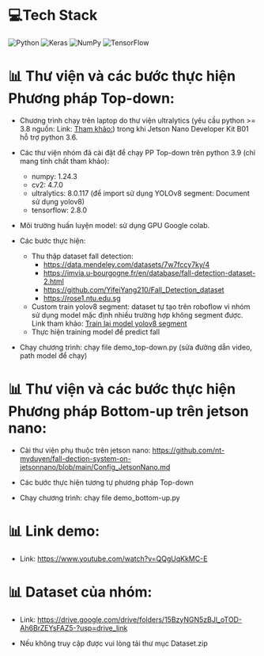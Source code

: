 # 💻Tech Stack
![Python](https://img.shields.io/badge/python-3670A0?style=plastic&logo=python&logoColor=ffdd54) ![Keras](https://img.shields.io/badge/Keras-%23D00000.svg?style=plastic&logo=Keras&logoColor=white) ![NumPy](https://img.shields.io/badge/numpy-%23013243.svg?style=plastic&logo=numpy&logoColor=white) ![TensorFlow](https://img.shields.io/badge/TensorFlow-%23FF6F00.svg?style=plastic&logo=TensorFlow&logoColor=white)

# 📊 Thư viện và các bước thực hiện Phương pháp Top-down:

* Chương trình chạy trên laptop do thư viện ultralytics (yêu cầu python >= 3.8 nguồn: Link: [Tham khảo:](https://docs.ultralytics.com/tasks/segment/)) trong khi Jetson Nano Developer Kit B01 hỗ trợ python 3.6.

* Các thư viện nhóm đã cài đặt để chạy PP Top-down trên python 3.9 (chỉ mang tính chất tham khảo):
    -	numpy: 1.24.3
    -	cv2: 4.7.0
    -	ultralytics: 8.0.117 (để import sử dụng YOLOv8 segment: Document sử dụng yolov8)
    -	tensorflow: 2.8.0

* Môi trường huấn luyện model: sử dụng GPU Google colab.

* Các bước thực hiện:
    -	Thu thập dataset fall detection: 
        + https://data.mendeley.com/datasets/7w7fccy7ky/4
        + https://imvia.u-bourgogne.fr/en/database/fall-detection-dataset-2.html
        + https://github.com/YifeiYang210/Fall_Detection_dataset
        + https://rose1.ntu.edu.sg
    -	Custom train yolov8 segment: dataset tự tạo trên roboflow vì nhóm sử dụng model mặc định nhiều trường hợp không segment được. Link tham khảo: [Train lại model yolov8 segment](https://colab.research.google.com/github/roboflow-ai/notebooks/blob/main/notebooks/train-yolov8-instance-segmentation-on-custom-dataset.ipynb)
    -	Thực hiện training model để predict fall
 
* Chạy chương trình: chạy file demo_top-down.py (sửa đường dẫn video, path model để chạy)

# 📊 Thư viện và các bước thực hiện Phương pháp Bottom-up trên jetson nano:

* Cài thư viện phụ thuộc trên jetson nano: https://github.com/nt-myduyen/fall-dection-system-on-jetsonnano/blob/main/Config_JetsonNano.md

* Các bước thực hiện tương tự phương pháp Top-down

* Chạy chương trình: chạy file demo_bottom-up.py

# 📊 Link demo:

* Link: https://www.youtube.com/watch?v=QQgUqKkMC-E

# 📊 Dataset của nhóm:

* Link: https://drive.google.com/drive/folders/15BzyNGN5zBJl_oTOD-Ah6BrZEYsFAZ5-?usp=drive_link
  
* Nếu không truy cập được vui lòng tải thư mục Dataset.zip

